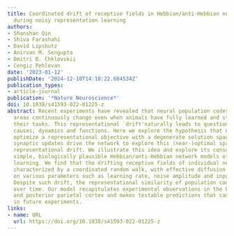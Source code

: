 ```yaml
---
title: Coordinated drift of receptive fields in Hebbian/anti-Hebbian network models
  during noisy representation learning
authors:
- Shanshan Qin
- Shiva Farashahi
- David Lipshutz
- Anirvan M. Sengupta
- Dmitri B. Chklovskii
- Cengiz Pehlevan
date: '2023-01-12'
publishDate: '2024-12-10T14:18:22.604534Z'
publication_types:
- article-journal
publication: '*Nature Neuroscience*'
doi: 10.1038/s41593-022-01225-z
abstract: Recent experiments have revealed that neural population codes in many brain
  areas continuously change even when animals have fully learned and stably perform
  their tasks. This representational `drift'naturally leads to questions about its
  causes, dynamics and functions. Here we explore the hypothesis that neural representations
  optimize a representational objective with a degenerate solution space, and noisy
  synaptic updates drive the network to explore this (near-)optimal space causing
  representational drift. We illustrate this idea and explore its consequences in
  simple, biologically plausible Hebbian/anti-Hebbian network models of representation
  learning. We find that the drifting receptive fields of individual neurons can be
  characterized by a coordinated random walk, with effective diffusion constants depending
  on various parameters such as learning rate, noise amplitude and input statistics.
  Despite such drift, the representational similarity of population codes is stable
  over time. Our model recapitulates experimental observations in the hippocampus
  and posterior parietal cortex and makes testable predictions that can be probed
  in future experiments.
links:
- name: URL
  url: https://doi.org/10.1038/s41593-022-01225-z
---
```

